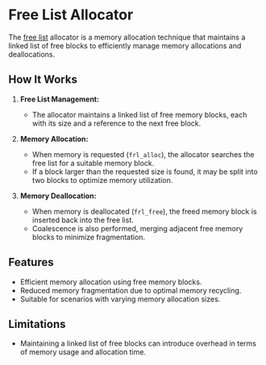 # Free List Allocator

The [free list](https://en.wikipedia.org/wiki/Free_list) allocator is a memory allocation technique that maintains a linked list of free blocks to efficiently manage memory allocations and deallocations.

## How It Works

1. **Free List Management:**
   - The allocator maintains a linked list of free memory blocks, each with its size and a reference to the next free block.
  
2. **Memory Allocation:**
   - When memory is requested (`frl_alloc`), the allocator searches the free list for a suitable memory block.
   - If a block larger than the requested size is found, it may be split into two blocks to optimize memory utilization.

3. **Memory Deallocation:**
   - When memory is deallocated (`frl_free`), the freed memory block is inserted back into the free list.
   - Coalescence is also performed, merging adjacent free memory blocks to minimize fragmentation.

## Features

- Efficient memory allocation using free memory blocks.
- Reduced memory fragmentation due to optimal memory recycling.
- Suitable for scenarios with varying memory allocation sizes.

## Limitations
- Maintaining a linked list of free blocks can introduce overhead in terms of memory usage and allocation time.
